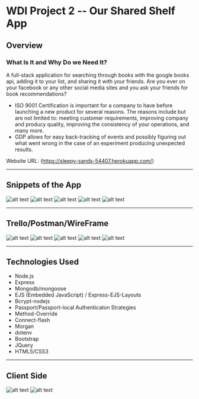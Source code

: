 # WDI Project 2 -- Our Shared Shelf App

## Overview

### What Is It and Why Do we Need It?
A full-stack application for searching through books with the google books api, adding it to your list, and sharing it with your friends. Are you ever on your facebook or any other social media sites and you ask your friends for book recommendations? 
  - ISO 9001 Certification is important for a company to have before launching a new product for several reasons.     The reasons include but are not limited to: meeting customer requirements, improving company and producy quality, improving the consistency of your operations, and many more. 
  - GDP allows for easy back-tracking of events and possibly figuring out what went wrong in the case of an experiment producing unexpected results. 

Website URL: (https://sleepy-sands-54407.herokuapp.com/)

---


## Snippets of the App

![alt text](https://i.imgur.com/ICRqD8X.png)
![alt text](https://i.imgur.com/QWQZSMG.png)
![alt text](https://i.imgur.com/JwRup8D.png)
![alt text](https://i.imgur.com/e2uCrtQ.png)
![alt text](https://i.imgur.com/wmVZzq3.png)

---

## Trello/Postman/WireFrame

![alt text](https://i.imgur.com/KCE4o1D.jpg)
![alt text](https://i.imgur.com/wrHfPwJ.jpg)
![alt text](https://i.imgur.com/0T0fyW3.png)
![alt text](https://i.imgur.com/8fomvf6.png)
![alt text](https://i.imgur.com/1cT6x4t.png)

---

## Technologies Used

  - Node.js
  - Express
  - Mongodb/mongoose
  - EJS (Embedded JavaScript) / Express-EJS-Layouts
  - Bcrypt-nodejs
  - Passport/Passport-local Authenticaton Strategies
  - Method-Override
  - Connect-flash
  - Morgan
  - dotenv
  - Bootstrap
  - JQuery
  - HTML5/CSS3

---

## Client Side

![alt text](https://i.imgur.com/xTYM3Xh.jpg?1)
![alt text](https://i.imgur.com/qTjor47.jpg)
